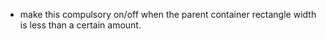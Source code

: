 - make this compulsory on/off when the parent container rectangle width is less than a certain amount.